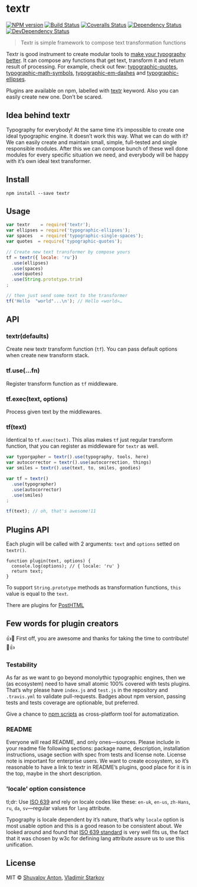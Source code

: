 # textr

[![NPM version][npm-image]][npm-url]
[![Build Status][travis-image]][travis-url]
[![Coveralls Status][coveralls-image]][coveralls-url]
[![Dependency Status][depstat-image]][depstat-url]
[![DevDependency Status][depstat-dev-image]][depstat-dev-url]

> Textr is simple framework to compose text transformation functions

Textr is good instrument to create modular tools to [make your typography better][bad-habits].
It can compose any functions that get text, transform it and return result of
processing. For example, check out few: [typographic-quotes][typographic-quotes],
[typographic-math-symbols][typographic-math-symbols],
[typographic-em-dashes][typographic-em-dashes] and [typographic-ellipses][typographic-ellipses].

Plugins are available on npm, labelled with [textr][textr-npm]
keyword. Also you can easily create new one. Don’t be scared.

## Idea behind textr

Typography for everybody! At the same time it’s impossible to create one ideal
typographic engine. It doesn’t work this way. What we can do with it? We can
easily create and maintain small, simple, full-tested and single responsible
modules. After this we can compose bunch of these well done modules for every
specific situation we need, and everybody will be happy with it’s
own ideal text transformer.

## Install

```
npm install --save textr
```


## Usage

```js
var textr    = require('textr');
var ellipses = require('typographic-ellipses');
var spaces   = require('typographic-single-spaces');
var quotes  = require('typographic-quotes');

// Create new text transformer by compose yours
tf = textr({ locale: 'ru'})
  .use(ellipses)
  .use(spaces)
  .use(quotes)
  .use(String.prototype.trim)
;

// then just send some text to the transformer
tf('Hello  "world"...\n'); // Hello «world»…
```

## API

### textr(defaults)

Create new textr transform function (`tf`). You can pass default options when
create new transform stack.


### tf.use(...fn)

Register transform function as `tf` middleware.

### tf.exec(text, options)

Process given text by the middlewares.

### tf(text)

Identical to `tf.exec(text)`. This alias makes `tf` just regular transform
function, that you can register as middleware for `textr` as well.

```js
var typorgapher = textr().use(typography, tools, here)
var autocorrector = textr().use(autocorrection, things)
var smiles = textr().use(text, to, smiles, goodies)

var tf = textr()
  .use(typographer)
  .use(autocorrector)
  .use(smiles)
;

tf(text); // oh, that's awesome!11

```


## Plugins API

Each plugin will be called with 2 arguments: `text` and `options`
setted on `textr()`.

```
function plugin(text, options) {
  console.log(options); // { locale: 'ru' }
  return text;
}
```

To support `String.prototype` methods as transformation functions, `this` value
is equal to the `text`.

There are plugins for [PostHTML](https://www.npmjs.com/package/posthtml-textr)

## Few words for plugin creators

:+1::tada: First off, you are awesome and thanks for taking the time
to contribute! :tada::+1:

### Testability

As far as we want to go beyond monolythic typographic engines, then
we (as ecosystem) need to have small atomic 100% covered with tests plugins.
That’s why please have `index.js` and `test.js` in the repository
and `.travis.yml` to validate pull-requests. Badges about npm version,
passing tests and tests coverage are optionable, but preferred.

Give a chance to [npm scripts][npmscripts] as cross-platform tool
for automatization.

### README

Everyone will read README, and only ones—sources. Please include in your readme
file following sections: package name, description, installation instructions,
usage section with spec from tests and license note. License note is important
for enterprise users. We want to create ecosystem, so it’s reasonable to have
a link to textr in README’s plugins, good place for it is in the top,
maybe in the short description.

[npmscripts]: https://docs.npmjs.com/misc/scripts

### 'locale' option consistence

tl;dr: Use [ISO 639][ISO] and rely on locale codes like these: `en-uk`,
`en-us`, `zh-Hans`, `ru`, `da`, `sv`—regular values for `lang` attribute.

Typography is locale dependent by it’s nature, that’s why `locale` option
is most usable option and this is a good reason to be consistent about. We looked
around and found that [ISO 639 standard][ISO] is very well fits us, the fact that
it was chosen by w3c for defining lang attribute assure us to use this
unification.

[ISO]: http://www.wikiwand.com/en/List_of_ISO_639-1_codes

## License

[textr-npm]: https://www.npmjs.com/browse/keyword/textr

MIT © [Shuvalov Anton](http://shuvalov.info), [Vladimir Starkov](https://iamstarkov.com)

[bad-habits]: http://practicaltypography.com/typewriter-habits.html

[npm-url]: https://npmjs.org/package/textr
[npm-image]: https://img.shields.io/npm/v/textr.svg

[travis-url]: https://travis-ci.org/A/textr
[travis-image]: https://img.shields.io/travis/A/textr.svg

[coveralls-url]: https://coveralls.io/r/A/textr
[coveralls-image]: https://img.shields.io/coveralls/A/textr.svg

[depstat-url]: https://david-dm.org/A/textr
[depstat-image]: https://david-dm.org/A/textr.svg

[depstat-dev-url]: https://david-dm.org/A/textr
[depstat-dev-image]: https://david-dm.org/A/textr/dev-status.svg

[typographic-quotes]: https://github.com/matmuchrapna/typographic-quotes
[typographic-math-symbols]: https://github.com/matmuchrapna/typographic-math-symbols
[typographic-em-dashes]: https://github.com/matmuchrapna/typographic-em-dashes
[typographic-ellipses]: https://github.com/matmuchrapna/typographic-ellipses
